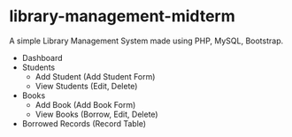 # library-management-midterm

A simple Library Management System made using PHP, MySQL, Bootstrap. <br>
<ul>
  <li>Dashboard</li>
  <li>Students
    <ul>
      <li>Add Student (Add Student Form)</li>
      <li>View Students (Edit, Delete)</li>
    </ul>
  </li>
  <li>Books
    <ul>
      <li>Add Book (Add Book Form)</li>
      <li>View Books (Borrow, Edit, Delete) </li>
    </ul>
   </li>
  <li>Borrowed Records (Record Table)</li>
  
  
  
  
